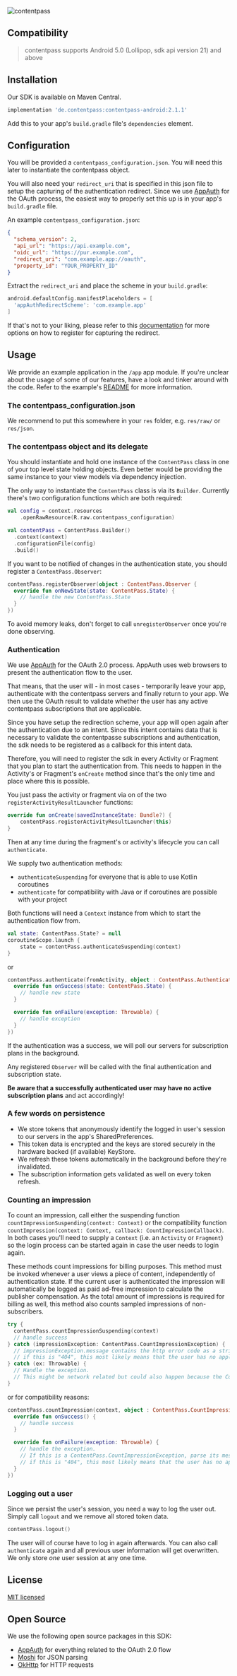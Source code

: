 ![contentpass](https://www.contentpass.de/img/logo.svg)



## Compatibility


> contentpass supports Android 5.0 (Lollipop, sdk api version 21) and above



## Installation

Our SDK is available on Maven Central.

```groovy
implementation 'de.contentpass:contentpass-android:2.1.1'
```

Add this to your app's `build.gradle` file's `dependencies` element.



## Configuration

You will be provided a `contentpass_configuration.json`. You will need this later to instantiate the contentpass object.

You will also need your `redirect_uri` that is specified in this json file to setup the capturing of the authentication redirect.
Since we use [AppAuth](https://github.com/openid/AppAuth-Android) for the OAuth process, the easiest way to properly set this up is in your app's `build.gradle` file.

An example `contentpass_configuration.json`:

```json
{
  "schema_version": 2,
  "api_url": "https://api.example.com",
  "oidc_url": "https://pur.example.com",
  "redirect_uri": "com.example.app://oauth",
  "property_id": "YOUR_PROPERTY_ID"
}
```

Extract the `redirect_uri` and place the scheme in your `build.gradle`:

```groovy
android.defaultConfig.manifestPlaceholders = [
  'appAuthRedirectScheme': 'com.example.app'
]
```

If that's not to your liking, please refer to this [documentation](https://github.com/openid/AppAuth-Android#capturing-the-authorization-redirect) for more options on how to register for capturing the redirect.

## Usage

We provide an example application in the `/app` app module. If you're unclear about the usage of some of our features, have a look and tinker around with the code. Refer to the example's [README](https://github.com/contentpass/contentpass-android/blob/main/app/README.md) for more information.

### The contentpass_configuration.json

We recommend to put this somewhere in your `res` folder, e.g. `res/raw/` or `res/json`.

### The contentpass object and its delegate

You should instantiate and hold one instance of the `ContentPass` class in one of your top level state holding objects. 
Even better would be providing the same instance to your view models via dependency injection.

The only way to instantiate the `ContentPass` class is via its `Builder`. Currently there's two configuration functions which are both required:


```kotlin
val config = context.resources
	.openRawResource(R.raw.contentpass_configuration)

val contentPass = ContentPass.Builder()
  .context(context)
  .configurationFile(config)
  .build()
```

If you want to be notified of changes in the authentication state, you should register a `ContentPass.Observer`:

```kotlin
contentPass.registerObserver(object : ContentPass.Observer {
  override fun onNewState(state: ContentPass.State) {
    // handle the new ContentPass.State
  }
})
```

To avoid memory leaks, don't forget to call `unregisterObserver` once you're done observing.

### Authentication

We use [AppAuth](https://github.com/openid/AppAuth-Android) for the OAuth 2.0 process. AppAuth uses web browsers to present the authentication flow to the user.

That means, that the user will - in most cases - temporarily leave your app, authenticate with the contentpass servers and finally return to your app. We then use the OAuth result to validate whether the user has any active contentpass subscriptions that are applicable.

Since you have setup the redirection scheme, your app will open again after the authentication due to an intent. Since this intent contains data that is necessary to validate the contentpasse subscriptions and authentication, the sdk needs to be registered as a callback for this intent data.

Therefore, you will need to register the sdk in every Activity or Fragment that you plan to start the authentication from. This needs to happen in the Activity's or Fragment's `onCreate` method since that's the only time and place where this is possible.

You just pass the activity or fragment via on of the two `registerActivityResultLauncher` functions:

```kotlin
override fun onCreate(savedInstanceState: Bundle?) {
	contentPass.registerActivityResultLauncher(this)
}
```

Then at any time during the fragment's or activity's lifecycle you can call `authenticate`.

We supply two authentication methods: 

* `authenticateSuspending` for everyone that is able to use Kotlin coroutines
* `authenticate` for compatibility with Java or if coroutines are possible with your project

Both functions will need a `Context` instance from which to start the authentication flow from.

```kotlin
val state: ContentPass.State? = null
coroutineScope.launch {
	state = contentPass.authenticateSuspending(context)
}
```

or

```kotlin
contentPass.authenticate(fromActivity, object : ContentPass.AuthenticationCallback {
  override fun onSuccess(state: ContentPass.State) {
    // handle new state
  }

  override fun onFailure(exception: Throwable) {
    // handle exception
  }
})
```

If the authentication was a success, we will poll our servers for subscription plans in the background.

Any registered `Observer` will be called with the final authentication and subscription state. 

**Be aware that a successfully authenticated user may have no active subscription plans** and act accordingly!

### A few words on persistence

* We store tokens that anonymously identify the logged in user's session to our servers in the app's SharedPreferences. 
* This token data is encrypted and the keys are stored securely in the hardware backed (if available) KeyStore.
* We refresh these tokens automatically in the background before they're invalidated.
* The subscription information gets validated as well on every token refresh.

### Counting an impression
To count an impression, call either the suspending function `countImpressionSuspending(context: Context)` or
the compatibility function `countImpression(context: Context, callback: CountImpressionCallback)`.
In both cases you'll need to supply a `Context` (i.e. an `Activity` or `Fragment`) so the login process can
be started again in case the user needs to login again.

These methods count impressions for billing purposes. This method must be invoked whenever a user views a piece
of content, independently of authentication state. If the current user is authenticated the impression will automatically
be logged as paid ad-free impression to calculate the publisher compensation. As the total amount of impressions is required
for billing as well, this method also counts sampled impressions of non-subscribers.

```kotlin
try {
  contentPass.countImpressionSuspending(context)
  // handle success
} catch (impressionException: ContentPass.CountImpressionException) {
  // impressionException.message contains the http error code as a string
  // if this is "404", this most likely means that the user has no applicable subscription
} catch (ex: Throwable) {
  // Handle the exception. 
  // This might be network related but could also happen because the ContentPass object wasn't initialized properly.
}
```

or for compatibility reasons:

```kotlin
contentPass.countImpression(context, object : ContentPass.CountImpressionCallback {
  override fun onSuccess() {
    // handle success
  }

  override fun onFailure(exception: Throwable) {
    // handle the exception. 
    // If this is a ContentPass.CountImpressionException, parse its message for the http error code.
    // if this is "404", this most likely means that the user has no applicable subscription
  }
})
```



### Logging out a user

Since we persist the user's session, you need a way to log the user out. Simply call `logout` and we remove all stored token data.

```swift
contentPass.logout()
```

The user will of course have to log in again afterwards.
You can also call `authenticate` again and all previous user information will get overwritten. 
We only store *one* user session at any one time.

## License

[MIT licensed](https://github.com/contentpass/contentpass-android/blob/main/LICENSE)

## Open Source

We use the following open source packages in this SDK:

* [AppAuth](https://github.com/openid/AppAuth-Android) for everything related to the OAuth 2.0 flow
* [Moshi](https://github.com/square/moshi) for JSON parsing
* [OkHttp](https://square.github.io/okhttp/) for HTTP requests

